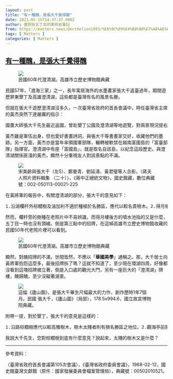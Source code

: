 ```yaml
---
layout: post
title: "有一種醜，是張大千覺得醜"
date: 2021-05-15T14:37:37.000Z
author: 書院街五丁目的美術史筆記
from: https://matters.news/@ecthelion1993/%E6%9C%89%E4%B8%80%E7%A8%AE%E9%86%9C-%E6%98%AF%E5%BC%B5%E5%A4%A7%E5%8D%83%E8%A6%BA%E5%BE%97%E9%86%9C-bafyreibtuhyv2t3vo4wo3lqogykjf3ssdmhjkyor76mgk7b5dohjb2f54m
tags: [ Matters ]
categories: [ Matters ]
---
```

<!--1621089457000-->
[有一種醜，是張大千覺得醜](https://matters.news/@ecthelion1993/%E6%9C%89%E4%B8%80%E7%A8%AE%E9%86%9C-%E6%98%AF%E5%BC%B5%E5%A4%A7%E5%8D%83%E8%A6%BA%E5%BE%97%E9%86%9C-bafyreibtuhyv2t3vo4wo3lqogykjf3ssdmhjkyor76mgk7b5dohjb2f54m)
------

<div>
<figure class="image"><img src="https://assets.matters.news/embed/789dc07d-a56d-4adc-9573-39a5c0376bf9.jpeg" data-asset-id="789dc07d-a56d-4adc-9573-39a5c0376bf9" referrerpolicy="no-referrer"><figcaption><span>民國60年代澄清湖。高雄市立歷史博物館典藏</span></figcaption></figure><p>民國57年，「渡海三家」之一，長年寓居海外的水墨畫家張大千返臺過年，期間遊歷屏東墾丁及高雄澄清湖，這些都是臺灣有名的風景名勝。</p><p>但就在張大千遊歷澄清湖沒多久，一次臺灣省政府的首長會議中，時任臺灣省主席的黃杰突然下達嚴厲的指示：</p><pre class="ql-syntax">國畫大師張大千先生最近返國，曾赴墾丁公園及澄清湖等地遊覽，對兩景現況提右改進意見如次，希有關單位參考改善。</pre><p>黃杰雖是軍伍出身，但也愛好書畫詩詞，與張大千等書畫家交好，收藏他們的墨跡。另一方面，黃杰亦是當年率領國軍部隊，輾轉被軟禁在越南富國島的「富臺部隊」指揮官。澄清湖中有座「富國島」，就是取名自該島，以紀念這段歷史。與澄清湖關係匪淺的黃杰，顯然十分重視友人對該景點的不滿。</p><figure class="image"><img src="https://assets.matters.news/embed/2957e582-5149-4daa-a9e2-9fd40444a353.jpeg" data-asset-id="2957e582-5149-4daa-a9e2-9fd40444a353" referrerpolicy="no-referrer"><figcaption><span>宋美齡與張大千（左5）、鄭曼青、劉延濤、黃君璧等人合影。〈蔣夫人照片資料輯集 （二十）〉，《蔣中正總統文物》，國史館藏，數位典藏號：002-050113-00021-225</span></figcaption></figure><p>在黃將軍的報告中，有關澄清湖的部分，張大千的意見如下：</p><pre class="ql-syntax">1.沿湖欄杆外棕櫚樹及油加利不適於種植於名勝區，應代以較名貴樹木。2.得月樓後面水池噴泉應予廢棄，古人「對景不掛畫」，既已名湖為勝地，即不應又有小池矣。3.澄清湖之美勝過西湖，來遊者無人不知此湖名，湖前所登「澄清湖」之招牌應予撤除，以免傷雅。</pre><p>然而，欄杆旁的樹種在老照片中不易辨識，而得月樓後方的噴水池指的又是什麼，五丁目一時也沒有頭緒。倒是第三點中的招牌，在這幀高雄市立歷史博物館收藏的民國50年代老照片裡可以看到。</p><figure class="image"><img src="https://assets.matters.news/embed/2d90e597-42a5-4317-8a9a-2bb396f8a33f.jpeg" data-asset-id="2d90e597-42a5-4317-8a9a-2bb396f8a33f" referrerpolicy="no-referrer"><figcaption><span>民國60年代澄清湖。高雄市立歷史博物館典藏</span></figcaption></figure><p>顯然，對醜招牌的不滿，世間皆然，不應以「<strong>華國美學</strong>」通稱之。那，大千居士向黃將軍抱怨這麼多，最後招牌拆了嗎？這就不知道了，至少現在環湖四周，好像都沒看到這塊招牌被立著，倒是入口處的觀光大門，另有一座巨大的「澄清湖」牌樓，醜歸醜，至少沒礙著湖景。</p><figure class="image"><img src="https://assets.matters.news/embed/3ca2528f-546d-40ec-972f-052f9328b27f.jpeg" data-asset-id="3ca2528f-546d-40ec-972f-052f9328b27f" referrerpolicy="no-referrer"><figcaption><span>這幅《廬山圖》，是張大千畢生尺幅最大的力作，創作歷時1年7個月。民國 張大千，《廬山圖》（局部），178.5x994.6，國立故宮博物院典藏。</span></figcaption></figure><p>附帶一提，對於墾丁，張大千的意見是這樣的：</p><pre class="ql-syntax">1.沿路棕櫚樹應代以較高雅樹木，樹木太賤者則有損名勝區之地位。2.觀海亭前斜坡上遍種棕櫚，阻礙遊客觀海，應囗予除去而代以整潔之草地。3.公園內樹木過於濃密，有失庭園之美，將有如遊原始森林。</pre><p>我說大千先生，您對棕櫚樹到底有什麼意見？說起來，太賤的樹木又是什麼？</p><hr><p>參考資料：</p><p>〈臺灣省政府首長會議第105次會議〉，《臺灣省政府委員會議》，1968-02-12，國史館臺灣文獻館（原件：國家發展委員會檔案管理局），典藏號：00502010521。</p>
</div>
